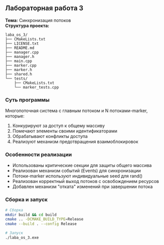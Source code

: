 
## Лабораторная работа 3
**Тема:** Синхронизация потоков  
**Структура проекта:**
```
laba_os_3/
├── CMakeLists.txt
├── LICENSE.txt
├── README.md
├── manager.cpp
├── manager.h
├── main.cpp
├── marker.cpp
├── marker.h
├── shared.h
└── tests/
    ├── CMakeLists.txt
    └── marker_tests.cpp
```

### Суть программы
Многопоточная система с главным потоком и N потоками-marker, которые:
1. Конкурируют за доступ к общему массиву
2. Помечают элементы своими идентификаторами
3. Обрабатывают конфликты доступа
4. Реализуют механизм предотвращения взаимоблокировок

### Особенности реализации
- Использованы критические секции для защиты общего массива
- Реализован механизм событий (Events) для синхронизации
- Потоки-marker используют индивидуальные seed для rand()
- Реализован корректный выход потоков с освобождением ресурсов
- Добавлен механизм "отката" изменений при завершении потока

### Сборка и запуск
```bash
# Сборка
mkdir build && cd build
cmake .. -DCMAKE_BUILD_TYPE=Release
cmake --build . --config Release

# Запуск
./laba_os_3.exe
```
